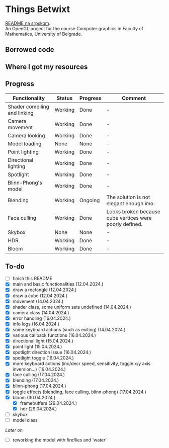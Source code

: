 # Things Betwixt
[README na srpskom](README-sr.md). <br>
An OpenGL project for the course Computer graphics in Faculty of Mathematics, University of Belgrade.

## Borrowed code

## Where I got my resources

## Progress
| Functionality                | Status  | Progress | Comment                                                 |
|------------------------------|---------|----------|---------------------------------------------------------|
| Shader compiling and linking | Working | Done     | -                                                       |
| Camera movement              | Working | Done     | -                                                       |
| Camera looking               | Working | Done     | -                                                       |
| Model loading                | None    | None     | -                                                       |
| Point lighting               | Working | Done     | -                                                       |
| Directional lighting         | Working | Done     | -                                                       |
| Spotlight                    | Working | Done     | -                                                       |
| Blinn-Phong's model          | Working | Done     | -                                                       |
| Blending                     | Working | Ongoing  | The solution is not elegant enough imo.                 |
| Face culling                 | Working | Done     | Looks broken because cube vertices were poorly defined. |
| Skybox                       | None    | None     | -                                                       |
| HDR                          | Working | Done     | -                                                       |
| Bloom                        | Working | Done     | -                                                       |

## To-do
- [ ] finish this README
- [x] main and basic functionalities (12.04.2024.)
- [x] draw a rectangle (12.04.2024.)
- [x] draw a cube (12.04.2024.)
- [x] movement (14.04.2024.)
- [x] shader class, some uniform sets undefined (14.04.2024.)
- [x] camera class (14.04.2024.)
- [x] error handling (16.04.2024.)
- [x] info logs (16.04.2024.)
- [x] some keyboard actions (such as exiting) (14.04.2024.)
- [x] various callback functions (16.04.2024.)
- [x] directional light (15.04.2024.)
- [x] point light (15.04.2024.)
- [x] spotlight direction issue (16.04.2024.)
- [x] spotlight toggle (16.04.2024.)
- [x] more keyboard actions (inc/decr speed, sensitivity, toggle x/y axis inversion...) (16.04.2024.)
- [x] face culling (17.04.2024.)
- [x] blending (17.04.2024.)
- [x] blinn-phong (17.04.2024.)
- [x] toggle effects (blending, face culling, blinn-phong) (17.04.2024.)
- [x] bloom (30.04.2024.)
  - [x] framebuffers (29.04.2024.)
  - [x] hdr (29.04.2024.)
- [ ] skybox
- [ ] model class

*Later on*
- [ ] reworking the model with fireflies and 'water'